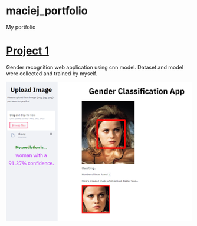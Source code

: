 # maciej_portfolio
My portfolio

# [Project 1](https://github.com/CL500Coupe/gender_recognition_app)
Gender recognition web application using cnn model.
Dataset and model were collected and trained by myself.

![](images/eska%20tv.png)
